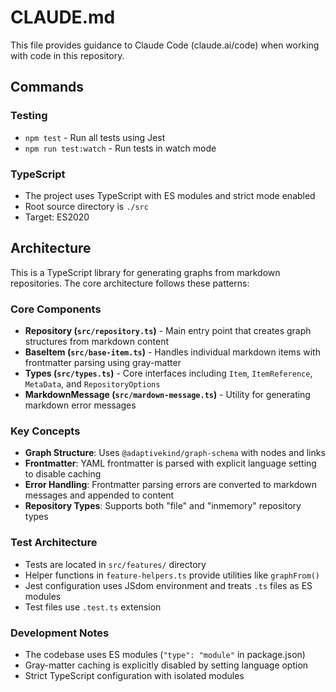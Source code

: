 # CLAUDE.md

This file provides guidance to Claude Code (claude.ai/code) when working with code in this repository.

## Commands

### Testing

- `npm test` - Run all tests using Jest
- `npm run test:watch` - Run tests in watch mode

### TypeScript

- The project uses TypeScript with ES modules and strict mode enabled
- Root source directory is `./src`
- Target: ES2020

## Architecture

This is a TypeScript library for generating graphs from markdown repositories. The core architecture follows these patterns:

### Core Components

- **Repository (`src/repository.ts`)** - Main entry point that creates graph structures from markdown content
- **BaseItem (`src/base-item.ts`)** - Handles individual markdown items with frontmatter parsing using gray-matter
- **Types (`src/types.ts`)** - Core interfaces including `Item`, `ItemReference`, `MetaData`, and `RepositoryOptions`
- **MarkdownMessage (`src/mardown-message.ts`)** - Utility for generating markdown error messages

### Key Concepts

- **Graph Structure**: Uses `@adaptivekind/graph-schema` with nodes and links
- **Frontmatter**: YAML frontmatter is parsed with explicit language setting to disable caching
- **Error Handling**: Frontmatter parsing errors are converted to markdown messages and appended to content
- **Repository Types**: Supports both "file" and "inmemory" repository types

### Test Architecture

- Tests are located in `src/features/` directory
- Helper functions in `feature-helpers.ts` provide utilities like `graphFrom()`
- Jest configuration uses JSdom environment and treats `.ts` files as ES modules
- Test files use `.test.ts` extension

### Development Notes

- The codebase uses ES modules (`"type": "module"` in package.json)
- Gray-matter caching is explicitly disabled by setting language option
- Strict TypeScript configuration with isolated modules

